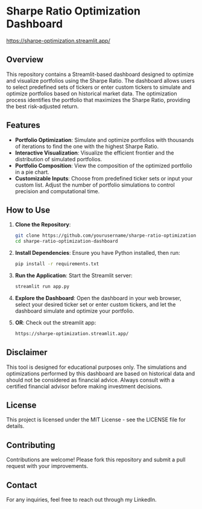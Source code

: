 # Sharpe Ratio Optimization Dashboard

https://sharpe-optimization.streamlit.app/

## Overview

This repository contains a Streamlit-based dashboard designed to optimize and visualize portfolios using the Sharpe Ratio. The dashboard allows users to select predefined sets of tickers or enter custom tickers to simulate and optimize portfolios based on historical market data. The optimization process identifies the portfolio that maximizes the Sharpe Ratio, providing the best risk-adjusted return.

## Features

- **Portfolio Optimization**: Simulate and optimize portfolios with thousands of iterations to find the one with the highest Sharpe Ratio.
- **Interactive Visualization**: Visualize the efficient frontier and the distribution of simulated portfolios.
- **Portfolio Composition**: View the composition of the optimized portfolio in a pie chart.
- **Customizable Inputs**: Choose from predefined ticker sets or input your custom list. Adjust the number of portfolio simulations to control precision and computational time.

## How to Use

1. **Clone the Repository**:
   ```bash
   git clone https://github.com/yourusername/sharpe-ratio-optimization-dashboard.git
   cd sharpe-ratio-optimization-dashboard

2. **Install Dependencies**:
   Ensure you have Python installed, then run:
   ```bash
   pip install -r requirements.txt

3. **Run the Application**:
   Start the Streamlit server:
   ```bash
   streamlit run app.py

4. **Explore the Dashboard**:
   Open the dashboard in your web browser, select your desired ticker set or enter custom tickers, and let the dashboard simulate and optimize your portfolio.

5. **OR**:
   Check out the streamlit app:
   ```bash
   https://sharpe-optimization.streamlit.app/
   
## Disclaimer
This tool is designed for educational purposes only. The simulations and optimizations performed by this dashboard are based on historical data and should not be considered as financial advice. Always consult with a certified financial advisor before making investment decisions.

## License
This project is licensed under the MIT License - see the LICENSE file for details.

## Contributing
Contributions are welcome! Please fork this repository and submit a pull request with your improvements.

## Contact
For any inquiries, feel free to reach out through my LinkedIn.